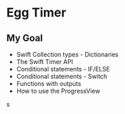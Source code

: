 
# Egg Timer


## My Goal

* Swift Collection types - Dictionaries
* The Swift Timer API
* Conditional statements - IF/ELSE
* Conditional statements - Switch
* Functions with outputs
* How to use the ProgressView

s

